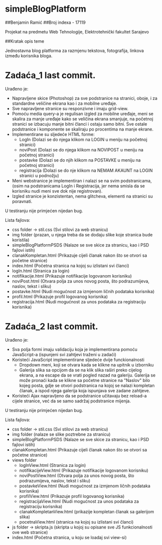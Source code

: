 # simpleBlogPlatform
##Benjamin Ramić
##Broj indexa - 17119

Projekat na predmetu Web Tehnologije, Elektrotehnički fakultet Sarajevo

##Kratak opis teme

Jednostavna blog platforma za razmjenu tekstova, fotografija, linkova između korisnika bloga.

# Zadaća_1 last commit.

Urađeno je:

  - Napravljene skice (Photoshop) za sve podstranice na stranici, oboje, i za standardne veličine ekrana kao i za mobilne uređaje.
- Sve napravljene stranice su responzivne i imaju grid-view.
- Pomoću media query-a je regulisan izgled za mobilne uređaje, meni se skalira za manje uređaje kako se veličina ekrana smanjuje, na početnoj stranici se izbacuju manje bitni članci i ostaju samo bitni. Sve ostale podstranice i komponente se skaliraju po procentima na manje ekrane.
- Implementirane su sljedeće HTML forme:
    *  LogIn (Dolazi se do njega klikom na LOGIN u meniju na početnoj stranici)
    * noviPost (Dolazi se do njega klikom na NOVIPOST u meniju na početnoj stranici)
    * postavke (Dolazi se do njih klikom na POSTAVKE u meniju na početnoj stranici)
    * registracija (Dolazi se do nje klikom na NEMAM AKAUNT na LOGIN stranici u podnožju)
- Meni webstranice je implementiran i nalazi se na svim podstranicama, (osim na podstranicama LogIn i Registracija, jer nema smisla da se korisniku nudi meni sve dok nije registrovan).
- Izgled stranice je konzistentan, nema glitcheva, elementi na stranici su poravnati.


U testiranju nije primjećen nijedan bug.

Lista fajlova:
- css folder -> stil.css (Svi stilovi za web stranicu)
- img folder (prazan, u njega treba da se dodaju slike koje stranica bude koristila)
- simpleBlogPlatformPSDS (Nalaze se sve skice za stranicu, kao i PSD fajlovi istih)
- clanakKompletan.html (Prikazuje cijeli članak nakon što se otvori sa početne stranice)
- index.html (Početna stranica na kojoj su izlistani svi članci)
- logIn.html (Stranica za login)
- notifikacije.html (Prikazuje notifikacije logovanom korisniku)
- noviPost.html (Otvara polja za unos novog posta, što podrazumijeva, naslov, tekst i sliku)
- postavke.html (Nudi mogućnost za izmjenom ličnih podataka korisnika)
- profil.html (Prikazuje profil logovanog korisnika)
- registracija.html (Nudi mogućnost za unos podataka za registraciju korisnika)
 
# Zadaća_2 last commit.

Urađeno je:
- Sva polja formi imaju validaciju koja je implementirana pomoću JavaScript-a (ispunjeni svi zahtjevi traženi u zadaći)
- Koristeći JavaScript implementirane sljedeće dvije funckionalnosti
    - Dropdown meni, koji se otvara kada se klikne na upitnik u izborniku
    - Galerija slika sa opcijom da se na klik slika raširi preko cijelog ekrana, a na escape da se vrati pogled nazad na galeriju. Galerija se može pronaći kada se klikne sa početne stranice na "Naslov" bilo kojeg posta, gdje se otvori podstranica na kojoj se nalazi kompletan članak, a ispod njega galerija koja ispunjava sve zadane zahtjeve.
- Koristeći Ajax napravljeno da se podstranice učitavaju bez reload-a cijele stranice, već da se samo sadržaj podstranice mijenja.

U testiranju nije primjećen nijedan bug.

Lista fajlova:

- css folder -> stil.css (Svi stilovi za web stranicu)
- img folder (nalaze se slike poztrebne za stranicu)
- simpleBlogPlatformPSDS (Nalaze se sve skice za stranicu, kao i PSD fajlovi istih)
- clanakKompletan.html (Prikazuje cijeli članak nakon što se otvori sa početne stranice)
- views folder
    - logInView.html (Stranica za login)
    - notifikacijeView.html (Prikazuje notifikacije logovanom korisniku)
    - noviPostView.html (Otvara polja za unos novog posta, što podrazumijeva, naslov, tekst i sliku)
    - postavkeView.html (Nudi mogućnost za izmjenom ličnih podataka korisnika)
    - profilView.html (Prikazuje profil logovanog korisnika)
    - registracijaView.html (Nudi mogućnost za unos podataka za registraciju korisnika)
    - clanakKompletanView.html (prikazije kompletan članak sa galerijom slika)
    - pocetnaView.html (stranica na kojoj su izlistani svi članci)
- js folder -> skripta.js (skripta u kojoj su opisane sve JS funkcionalnosti ove web stranice)
- index.html (Početna stranica, u koju se loadaj svi view-si)
